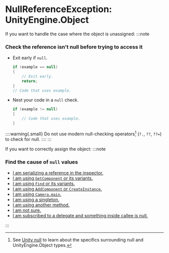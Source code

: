 # NullReferenceException: UnityEngine.Object
If you want to handle the case where the object is unassigned:
:::note
### Check the reference isn't null before trying to access it
- Exit early if `null`.
    ```csharp
    if (example == null)
    {
        // Exit early.
        return;
    }
    // Code that uses example.
    ```
- Nest your code in a `null` check.
    ```csharp
    if (example != null)
    {
        // Code that uses example.
    }
    ```

::::warning{.small}
Do not use modern null-checking operators[^1] (`?.`, `??`, `??=`) to check for null.
::::
:::

If you want to correctly assign the object:
:::note
### Find the cause of `null` values
- [I am serializing a reference in the inspector.](UnityEngine%20Object%20Serialized.md)
- [I am using `GetComponent` or its variants.](UnityEngine%20Object%20GetComponent.md)
- [I am using `Find` or its variants.](UnityEngine%20Object%20Find.md)
- [I am using `AddComponent` or `CreateInstance`.](UnityEngine%20Object%20Add%20Or%20Create.md)
- [I am using `Camera.main`.](UnityEngine%20Object%20Camera%20Main.md)
- [I am using a singleton.](UnityEngine%20Object%20Singletons.md)
- [I am using another method.](UnityEngine%20Object%20General.md)
- [I am not sure.](UnityEngine%20Object%20General.md)
- [I am subscribed to a delegate and something inside callee is null.](Unsubscribing%20From%20Delegates.md)

:::

[^1]: See [Unity null](../../Unity%20Null.md) to learn about the specifics surrounding null and UnityEngine.Object types.
